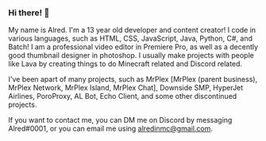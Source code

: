 ### Hi there! 👋

My name is Alred. I'm a 13 year old developer and content creator! I code in various languages, such as HTML, CSS, JavaScript, Java, Python, C#, and Batch! I am a professional video editor in Premiere Pro, as well as a decently good thumbnail designer in photoshop. I usually make projects with people like Lava by creating things to do Minecraft related and Discord related.

I've been apart of many projects, such as MrPlex [MrPlex (parent business), MrPlex Network, MrPlex Island, MrPlex Chat], Downside SMP, HyperJet Airlines, PoroProxy, AL Bot, Echo Client, and some other discontinued projects.

If you want to contact me, you can DM me on Discord by messaging Alred#0001, or you can email me using alredinmc@gmail.com.
